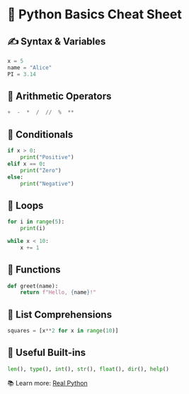 # 🐍 Python Basics Cheat Sheet

## ✍️ Syntax & Variables
```python
x = 5
name = "Alice"
PI = 3.14
```

## 🧮 Arithmetic Operators
```python
+  -  *  /  //  %  **
```

## 🔁 Conditionals
```python
if x > 0:
    print("Positive")
elif x == 0:
    print("Zero")
else:
    print("Negative")
```

## 🔁 Loops
```python
for i in range(5):
    print(i)

while x < 10:
    x += 1
```

## 🧰 Functions
```python
def greet(name):
    return f"Hello, {name}!"
```

## 🧠 List Comprehensions
```python
squares = [x**2 for x in range(10)]
```

## 🔎 Useful Built-ins
```python
len(), type(), int(), str(), float(), dir(), help()
```

📚 Learn more: [Real Python](https://realpython.com/)
